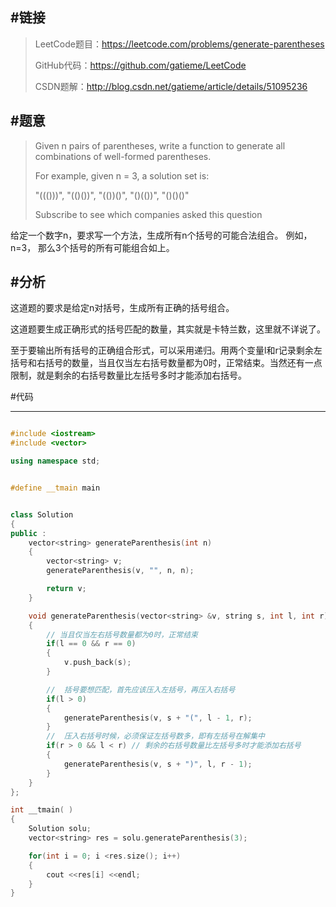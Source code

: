 #链接
------- 

>LeetCode题目：https://leetcode.com/problems/generate-parentheses
>
>GitHub代码：https://github.com/gatieme/LeetCode
>
>CSDN题解：http://blog.csdn.net/gatieme/article/details/51095236

#题意
-------

>Given n pairs of parentheses, write a function to generate all combinations of well-formed parentheses.
>
>For example, given n = 3, a solution set is:
>
>"((()))", "(()())", "(())()", "()(())", "()()()"
>
>Subscribe to see which companies asked this question


给定一个数字n，要求写一个方法，生成所有n个括号的可能合法组合。
例如，n=3， 那么3个括号的所有可能组合如上。


#分析
-------

这道题的要求是给定n对括号，生成所有正确的括号组合。

这道题要生成正确形式的括号匹配的数量，其实就是卡特兰数，这里就不详说了。

至于要输出所有括号的正确组合形式，可以采用递归。用两个变量l和r记录剩余左括号和右括号的数量，当且仅当左右括号数量都为0时，正常结束。当然还有一点限制，就是剩余的右括号数量比左括号多时才能添加右括号。



#代码

-------



```cpp

#include <iostream>
#include <vector>

using namespace std;


#define __tmain main


class Solution
{
public :
    vector<string> generateParenthesis(int n)
    {
        vector<string> v;
        generateParenthesis(v, "", n, n);

        return v;
    }

    void generateParenthesis(vector<string> &v, string s, int l, int r) // l和r记录剩余左右括号的数量
    {
        // 当且仅当左右括号数量都为0时，正常结束
        if(l == 0 && r == 0)
        {
            v.push_back(s);
        }

        //  括号要想匹配，首先应该压入左括号，再压入右括号
        if(l > 0)
        {
            generateParenthesis(v, s + "(", l - 1, r);
        }
        //  压入右括号时候，必须保证左括号数多，即有左括号在解集中
        if(r > 0 && l < r) // 剩余的右括号数量比左括号多时才能添加右括号
        {
            generateParenthesis(v, s + ")", l, r - 1);
        }
    }
};

int __tmain( )
{
    Solution solu;
    vector<string> res = solu.generateParenthesis(3);

    for(int i = 0; i <res.size(); i++)
    {
        cout <<res[i] <<endl;
    }
}

```



